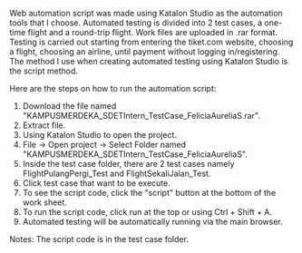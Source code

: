Web automation script was made using Katalon Studio as the automation tools that I choose.
Automated testing is divided into 2 test cases, a one-time flight and a round-trip flight.
Work files are uploaded in .rar format.
Testing is carried out starting from entering the tiket.com website, choosing a flight, choosing an airline, until payment without logging in/registering.
The method I use when creating automated testing using Katalon Studio is the script method.

Here are the steps on how to run the automation script:
1. Download the file named "KAMPUSMERDEKA_SDETIntern_TestCase_FeliciaAureliaS.rar".
2. Extract file.
3. Using Katalon Studio to open the project.
4. File -> Open project -> Select Folder named "KAMPUSMERDEKA_SDETIntern_TestCase_FeliciaAureliaS".
5. Inside the test case folder, there are 2 test cases namely FlightPulangPergi_Test and FlightSekaliJalan_Test.
6. Click test case that want to be execute.
7. To see the script code, click the "script" button at the bottom of the work sheet.
8. To run the script code, click run at the top or using Ctrl + Shift + A.
9. Automated testing will be automatically running via the main browser.

Notes: The script code is in the test case folder.
